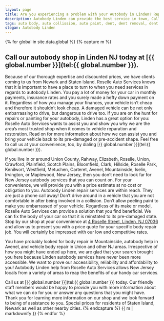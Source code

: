 ```yaml
---
layout: page
title: Are you experiencing a problem with your Autobody in Linden? Repair your auto body at our shop in NJ.
description: Autobody Linden can provide the best service in town, Call Autobody Linden, NJ today for your Autobody Linden needs.
tags: auto body, auto collission, auto paint, dent, dent removal, dent repair, frame, frame straightening, linden, new jersey, nj, painting, paintless dent removal, removal, Repair, shop
slogan: Autobody Linden
---
```


{% for global in site.data.global %}
{% capture m %}
## Call our autobody shop in Linden NJ today at [{{ global.number }}](tel:{{ global.number }}).
Because of our thorough expertise and discounted prices, we have clients coming to us from Newark and Staten Island. Roselle Auto Services knows that it is important to have a place to turn to when you need services in regards to autobody Linden. You pay a lot of money for your car in monthly payments, insurance rates and you surely made a hefty down payment on it. Regardless of how you manage your finances, your vehicle isn’t cheap and therefore it shouldn’t look cheap. A damaged vehicle can be not only embarrassing to drive, but dangerous to drive too. If you are on the hunt for repairs or painting for your autobody, Linden has a great option for you: Roselle Auto Services wants to assist you and show you why we are the area’s most trusted shop when it comes to vehicle reparation and restoration. Read on for more information about how we can assist you and bring your vehicle back to its pre-damaged or pre-accident shape. Feel free to call us at your convenience, too, by dialing [{{ global.number }}](tel:{{ global.number }}).

If you live in or around Union County, Rahway, Elizabeth, Roselle, Union, Crawford, Plainfield, Scotch Plains, Bloomfield, Clark, Hillside, Roselle Park, Kenilwort, Westfield, Metuchen, Carteret, Avenel, Mountainside, Iselin, Irvington, or Maplewood, New Jersey, then you don’t need to look far for New Jersey autobody services that you can count on. For your convenience, we will provide you with a price estimate at no cost or obligation to you. Autobody Linden repair services are within reach. They are just a phone call away! Don’t drive around in a vehicle that you are not comfortable in after being involved in a collision. Don’t allow peeling paint to make you embarrassed of your vehicle. Regardless of its make or model, Roselle Auto Services can provide a solution that you find beneficial. We can fix the body of your car so that it is reinstated to its pre-damaged state. Stop by our shop at your convenience at [4 Roselle Street, Linden, NJ 07036](https://www.google.com/maps/place/Roselle+Auto+Services+Inc+-+Linden,+NJ/@40.635433,-74.246247,17z/data=!4m7!1m4!3m3!1s0x89c3b2e1928866e5:0xe440b805db07d78e!2sRoselle+Auto+Services+Inc+-+Linden,+NJ!3b1!3m1!1s0x89c3b2e1928866e5:0xe440b805db07d78e) and allow us to present you with a price quote for your specific body repair job. You will certainly be impressed with our low and competitive rates.

You have probably looked for body repair in Mountainside, autobody help in Avenel, and vehicle body repair in Union and other NJ areas. Irrespective of how you might have ended up here, we are glad that your search brought you here because Linden autobody services have never been more accessible. We want to prove our accessibility, reliability and affordability to you! Autobody Linden help from Roselle Auto Services allows New Jersey locals from a variety of areas to reap the benefits of our handy car services.

Call us at [{{ global.number }}](tel:{{ global.number }}) today. Our friendly staff members would be happy to provide you with more information about what we can do for you or answer any questions that you might have. Thank you for learning more information on our shop and we look forward to being of assistance to you. Special prices for residents of Staten Island, Newark as well as other nearby cities.
{% endcapture %}
{{ m | markdownify }}
{% endfor %}
